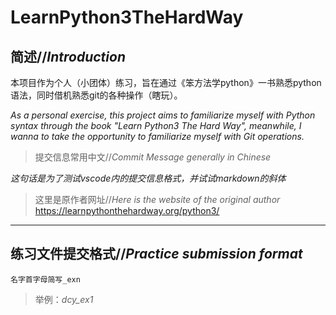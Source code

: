 # LearnPython3TheHardWay
## 简述//*Introduction*

本项目作为个人（小团体）练习，旨在通过《笨方法学python》一书熟悉python语法，同时借机熟悉git的各种操作（瞎玩）。

*As a personal exercise, this project aims to familiarize myself with Python syntax through the book "Learn Python3 The Hard Way", meanwhile, I wanna to take the opportunity to familiarize myself with Git operations.*
>提交信息常用中文//*Commit Message generally in Chinese*

*这句话是为了测试vscode内的提交信息格式，并试试markdown的斜体*

>这里是原作者网址//*Here is the website of the original author*
https://learnpythonthehardway.org/python3/
---
## 练习文件提交格式//*Practice submission format*

    名字首字母简写_exn
>举例：*dcy_ex1*
